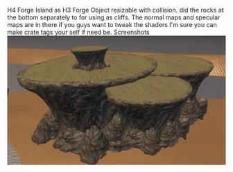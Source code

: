 H4 Forge Island as H3 Forge Object resizable with collision. did the rocks at the bottom separately to for using as cliffs.
The normal maps and specular maps are in there if you guys want to tweak the shaders
I'm sure you can make crate tags your self if need be.
Screenshots
![Screenshot](https://github.com/jackrabbit72380/ho4kmmm/blob/master/0.7.1/tags/levels/multi/h4_forge_island/scenary/h4_forge_island_preview.jpg)
